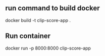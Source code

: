 ## run command to build docker

docker build -t clip-score-app .

## Run container

docker run -p 8000:8000 clip-score-app